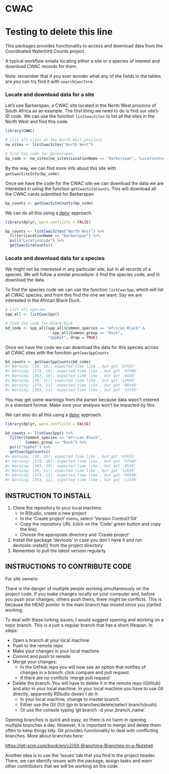 
<!-- README.md is generated from README.Rmd. Please edit that file -->

# CWAC

# Testing to delete this line 

<!-- badges: start -->
<!-- badges: end -->

This packages provides functionality to access and download data from
the Coordinated Waterbird Counts project.

A typical workflow entails locating either a site or a species of
interest and download CWAC records for them.

Note: remember that if you ever wonder what any of the fields in the
tables are you can try find it with `searchCwacTerm`.

### Locate and download data for a site

Let’s use Barberspan, a CWAC site located in the North West province of
South Africa as an example. The first thing we need to do is find our
site’s ID code. We can use the function `listCwacSites` to list all the
sites in the North West and find this code.

``` r
library(CWAC)

# List all sites at the North West province
nw_sites <- listCwacSites("North West")

# Find the code for Barberspan
bp_code <- nw_sites[nw_sites$LocationName == "Barberspan", "LocationCode", drop = TRUE]
```

By the way, we can find more info about this site with
`getCwacSiteInfo(bp_code)`.

Once we have the code for the CWAC site we can download the data we are
interested in using the function `getCwacSiteCounts`. This will download
all the CWAC cards submitted for Barberspan

``` r
bp_counts <- getCwacSiteCounts(bp_code)
```

We can do all this using a [dplyr](https://dplyr.tidyverse.org/)
approach.

``` r
library(dplyr, warn.conflicts = FALSE)

bp_counts <- listCwacSites("North West") %>% 
  filter(LocationName == "Barberspan") %>% 
  pull("LocationCode") %>% 
  getCwacSiteCounts()
```

### Locate and download data for a species

We might not be interested in any particular site, but in all records of
a species. We will follow a similar procedure: i) find the species code,
and ii) download the data.

To find the species code we can use the function `listCwacSpp`, which
will list all CWAC species, and from this find the one we want. Say we
are interested in the African Black Duck.

``` r
# List all species
spp_all <- listCwacSpp()

# Find the code for Black Duck
bd_code <- spp_all[spp_all$Common_species == "African Black" &
                     spp_all$Common_group == "Duck",
                   "SppRef", drop = TRUE]
```

Once we have the code we can download the data for this species across
all CWAC sites with the function `getCwacSppCounts`

``` r
bd_counts <- getCwacSppCounts(bd_code)
#> Warning: [39, 10]: expected time like , but got '07H15'
#> Warning: [374, 10]: expected time like , but got '07h00'
#> Warning: [383, 10]: expected time like , but got '8h30'
#> Warning: [39, 11]: expected time like , but got '12H30'
#> Warning: [374, 11]: expected time like , but got '08h40'
#> Warning: [383, 11]: expected time like , but got '11h30'
```

You may get some warnings from the parser because data wasn’t entered in
a standard format. Make sure your analysis won’t be impacted by this.

We can also do all this using a [dplyr](https://dplyr.tidyverse.org/)
approach.

``` r
library(dplyr, warn.conflicts = FALSE)

bd_counts <- listCwacSpp() %>% 
  filter(Common_species == "African Black",
         Common_group == "Duck") %>% 
  pull("SppRef") %>% 
  getCwacSppCounts()
#> Warning: [39, 10]: expected time like , but got '07H15'
#> Warning: [374, 10]: expected time like , but got '07h00'
#> Warning: [383, 10]: expected time like , but got '8h30'
#> Warning: [39, 11]: expected time like , but got '12H30'
#> Warning: [374, 11]: expected time like , but got '08h40'
#> Warning: [383, 11]: expected time like , but got '11h30'
```

## INSTRUCTION TO INSTALL

1.  Clone the repository to your local machine:
    -   In RStudio, create a new project
    -   In the ‘Create project’ menu, select ‘Version Control’/‘Git’
    -   Copy the repository URL (click on the ‘Code’ green button and
        copy the link)
    -   Choose the appropiate directory and ‘Create project’
2.  Install the package ‘devtools’ in case you don´t have it and run
    devtools::install() from the project directory
3.  Remember to pull the latest version regularly

## INSTRUCTIONS TO CONTRIBUTE CODE

For site owners:

There is the danger of multiple people working simultaneously on the
project code. If you make changes locally on your computer and, before
you push your changes, others push theirs, there might be conflicts.
This is because the HEAD pointer in the main branch has moved since you
started working.

To deal with these lurking issues, I would suggest opening and working
on a topic branch. This is a just a regular branch that has a short
lifespan. In steps:

-   Open a branch at your local machine
-   Push to the remote repo
-   Make your changes in your local machine
-   Commit and push to remote
-   Merge your changes:
    -   In the GitHub repo you will now see an option that notifies of
        changes in a branch: click compare and pull request.
    -   If there are no conflicts ‘merge pull request’
-   Delete the branch. You will have to delete it in the remote repo
    (GitHub) and also in your local machine. In your local machine you
    have to use Git directly, apparently RStudio doesn´t do it:
    -   In your local machine, change to master branch.
    -   Either use the Git GUI (go to branches/delete/select
        branch/push).
    -   Or use the console typing ‘git branch -d your\_branch\_name’.

Opening branches is quick and easy, so there is no harm in opening
multiple branches a day. However, it is important to merge and delete
them often to keep things tidy. Git provides functionality to deal with
conflicting branches. More about branches here:

<https://git-scm.com/book/en/v2/Git-Branching-Branches-in-a-Nutshell>

Another idea is to use the ‘issues’ tab that you find in the project
header. There, we can identify issues with the package, assign tasks and
warn other contributors that we will be working on the code.
